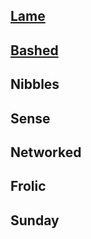 

## [Lame](/hackthebox/lame)
## [Bashed](/hackthebox/bashed/index.md)
## Nibbles
## Sense
## Networked
## Frolic
## Sunday

